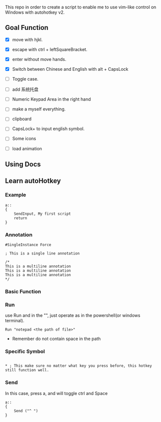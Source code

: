 This repo in order to create a script to enable me to use vim-like control on Windows with autohotkey v2.

## Goal Function

- [x] move with hjkl.
- [x] escape with ctrl + leftSquareBracket.
- [x] enter without move hands.
- [x] Switch between Chinese and English with alt + CapsLock

- [ ] Toggle case.
- [ ] add 系统托盘

- [ ] Numeric Keypad Area in the right hand
- [ ] make a myself everything.
- [ ] clipboard
- [ ] CapsLock+ to input english symbol.
- [ ] Some icons
- [ ] load animation

## Using Docs


## Learn autoHotkey

### Example

```AutoHotkey
a::
{
    SendInput, My first script
    return
}
```
### Annotation

```AutoHotkey
#SingleInstance Force

; This is a single line annotation 

/*
This is a multiline annotation
This is a multiline annotation
This is a multiline annotation
*/
```

### Basic Function

### Run

use Run and in the "", just operate as in the powershell(or windows terminal).

```AutoHotkey
Run "notepad <the path of file>"
```

- Remember do not contain space in the path

### Specific Symbol

```AutoHotkey

* ; This make sure no matter what key you press before, this hotkey still function well.
``` 

### Send

In this case, press a, and will toggle ctrl and Space
```AutoHotkey
a::
{
    Send ("^ ")
}
```